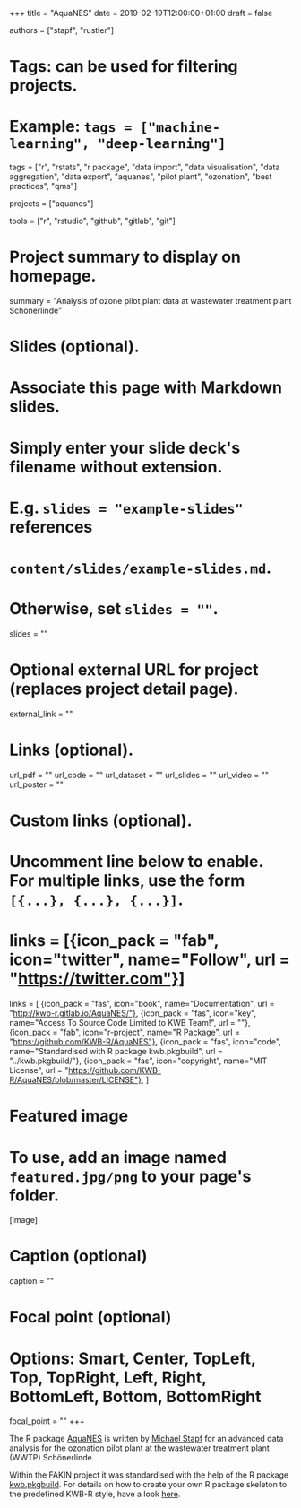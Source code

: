 +++
title = "AquaNES"
date = 2019-02-19T12:00:00+01:00
draft = false


authors = ["stapf", "rustler"]

# Tags: can be used for filtering projects.
# Example: `tags = ["machine-learning", "deep-learning"]`
tags = ["r", "rstats", "r package", "data import", "data visualisation", "data aggregation", "data export", "aquanes", "pilot plant", "ozonation", "best practices", "qms"]

projects = ["aquanes"]

tools = ["r", "rstudio", "github", "gitlab", "git"]

# Project summary to display on homepage.
summary = "Analysis of ozone pilot plant data at wastewater treatment plant Schönerlinde"

# Slides (optional).
#   Associate this page with Markdown slides.
#   Simply enter your slide deck's filename without extension.
#   E.g. `slides = "example-slides"` references 
#   `content/slides/example-slides.md`.
#   Otherwise, set `slides = ""`.
slides = ""

# Optional external URL for project (replaces project detail page).
external_link = ""

# Links (optional).
url_pdf = ""
url_code = ""
url_dataset = ""
url_slides = ""
url_video = ""
url_poster = ""

# Custom links (optional).
#   Uncomment line below to enable. For multiple links, use the form `[{...}, {...}, {...}]`.
# links = [{icon_pack = "fab", icon="twitter", name="Follow", url = "https://twitter.com"}]
links = [
{icon_pack = "fas", icon="book", name="Documentation", url = "http://kwb-r.gitlab.io/AquaNES/"},
{icon_pack = "fas", icon="key", name="Access To Source Code Limited to KWB Team!", url = ""},
{icon_pack = "fab", icon="r-project", name="R Package", url = "https://github.com/KWB-R/AquaNES"},
{icon_pack = "fas", icon="code", name="Standardised with R package kwb.pkgbuild", url = "../kwb.pkgbuild/"},
{icon_pack = "fas", icon="copyright", name="MIT License", url = "https://github.com/KWB-R/AquaNES/blob/master/LICENSE"},
]

# Featured image
# To use, add an image named `featured.jpg/png` to your page's folder. 
[image]
  # Caption (optional)
  caption = ""

  # Focal point (optional)
  # Options: Smart, Center, TopLeft, Top, TopRight, Left, Right, BottomLeft, Bottom, BottomRight
  focal_point = ""
+++

The R package [AquaNES](https://github.com/KWB-R/AquaNES) is written by [Michael Stapf](../../authors/stapf/) for an advanced data analysis for the ozonation pilot plant 
at the wastewater treatment plant (WWTP) Schönerlinde.

Within the FAKIN project it was standardised with the help of the R package
[kwb.pkgbuild](../kwb.pkgbuild/). For details on how to create your own R 
package skeleton to the predefined KWB-R style, have a look [here](../kwb.pkgbuild/).